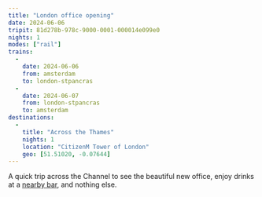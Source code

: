 ```yaml
---
title: "London office opening"
date: 2024-06-06
tripit: 81d278b-978c-9000-0001-000014e099e0
nights: 1
modes: ["rail"]
trains:
  -
    date: 2024-06-06
    from: amsterdam
    to: london-stpancras
  -
    date: 2024-06-07
    from: london-stpancras
    to: amsterdam
destinations:
  -
    title: "Across the Thames"
    nights: 1
    location: "CitizenM Tower of London"
    geo: [51.51020, -0.07644]
---
```


A quick trip across the Channel to see the beautiful new office, enjoy drinks at a [nearby bar](https://www.instagram.com/p/C7MrF7SPjDY/), and nothing else.
